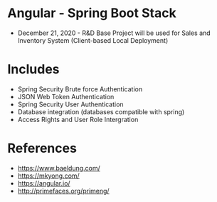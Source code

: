 # Angular - Spring Boot Stack
 - December 21, 2020 - R&D
 Base Project will be used for Sales and Inventory System (Client-based Local Deployment)


# Includes
 - Spring Security Brute force Authentication
 - JSON Web Token Authentication
 - Spring Security User Authentication
 - Database integration (databases compatible with spring)
 - Access Rights and User Role Intergration
 
 
# References
 - https://www.baeldung.com/
 - https://mkyong.com/
 - https://angular.io/
 - http://primefaces.org/primeng/
